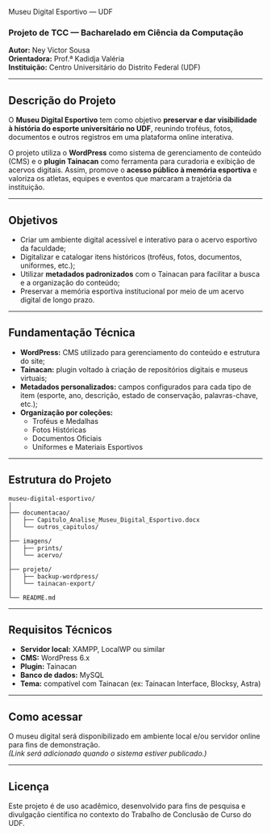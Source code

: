 Museu Digital Esportivo — UDF

### Projeto de TCC — Bacharelado em Ciência da Computação  
**Autor:** Ney Victor Sousa  
**Orientadora:** Prof.ª Kadidja Valéria  
**Instituição:** Centro Universitário do Distrito Federal (UDF)

---

## Descrição do Projeto
O **Museu Digital Esportivo** tem como objetivo **preservar e dar visibilidade à história do esporte universitário no UDF**, reunindo troféus, fotos, documentos e outros registros em uma plataforma online interativa.  

O projeto utiliza o **WordPress** como sistema de gerenciamento de conteúdo (CMS) e o **plugin Tainacan** como ferramenta para curadoria e exibição de acervos digitais. Assim, promove o **acesso público à memória esportiva** e valoriza os atletas, equipes e eventos que marcaram a trajetória da instituição.

---

## Objetivos
- Criar um ambiente digital acessível e interativo para o acervo esportivo da faculdade;  
- Digitalizar e catalogar itens históricos (troféus, fotos, documentos, uniformes, etc.);  
- Utilizar **metadados padronizados** com o Tainacan para facilitar a busca e a organização do conteúdo;  
- Preservar a memória esportiva institucional por meio de um acervo digital de longo prazo.

---

## Fundamentação Técnica
- **WordPress:** CMS utilizado para gerenciamento do conteúdo e estrutura do site;  
- **Tainacan:** plugin voltado à criação de repositórios digitais e museus virtuais;  
- **Metadados personalizados:** campos configurados para cada tipo de item (esporte, ano, descrição, estado de conservação, palavras-chave, etc.);  
- **Organização por coleções:**  
  - Troféus e Medalhas  
  - Fotos Históricas  
  - Documentos Oficiais  
  - Uniformes e Materiais Esportivos  

---

## Estrutura do Projeto
```
museu-digital-esportivo/
│
├── documentacao/
│   ├── Capitulo_Analise_Museu_Digital_Esportivo.docx
│   └── outros_capitulos/
│
├── imagens/
│   ├── prints/
│   └── acervo/
│
├── projeto/
│   ├── backup-wordpress/
│   └── tainacan-export/
│
└── README.md
```

---

## Requisitos Técnicos
- **Servidor local:** XAMPP, LocalWP ou similar  
- **CMS:** WordPress 6.x  
- **Plugin:** Tainacan  
- **Banco de dados:** MySQL  
- **Tema:** compatível com Tainacan (ex: Tainacan Interface, Blocksy, Astra)

---

## Como acessar
O museu digital será disponibilizado em ambiente local e/ou servidor online para fins de demonstração.  
*(Link será adicionado quando o sistema estiver publicado.)*

---

## Licença
Este projeto é de uso acadêmico, desenvolvido para fins de pesquisa e divulgação científica no contexto do Trabalho de Conclusão de Curso do UDF.
